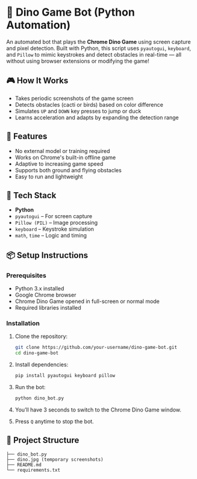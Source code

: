# 🦖 Dino Game Bot (Python Automation)

An automated bot that plays the **Chrome Dino Game** using screen capture and pixel detection. Built with Python, this script uses `pyautogui`, `keyboard`, and `Pillow` to mimic keystrokes and detect obstacles in real-time — all without using browser extensions or modifying the game!

## 🎮 How It Works

- Takes periodic screenshots of the game screen
- Detects obstacles (cacti or birds) based on color difference
- Simulates `UP` and `DOWN` key presses to jump or duck
- Learns acceleration and adapts by expanding the detection range

## 🚀 Features

- No external model or training required
- Works on Chrome's built-in offline game
- Adaptive to increasing game speed
- Supports both ground and flying obstacles
- Easy to run and lightweight

## 🧠 Tech Stack

- **Python**
- `pyautogui` – For screen capture
- `Pillow (PIL)` – Image processing
- `keyboard` – Keystroke simulation
- `math`, `time` – Logic and timing

## 📦 Setup Instructions

### Prerequisites

- Python 3.x installed
- Google Chrome browser
- Chrome Dino Game opened in full-screen or normal mode
- Required libraries installed

### Installation

1. Clone the repository:

    ```bash
    git clone https://github.com/your-username/dino-game-bot.git
    cd dino-game-bot
    ```

2. Install dependencies:

    ```bash
    pip install pyautogui keyboard pillow
    ```

3. Run the bot:

    ```bash
    python dino_bot.py
    ```

4. You’ll have 3 seconds to switch to the Chrome Dino Game window.

5. Press `Q` anytime to stop the bot.

## 📁 Project Structure

```plaintext
├── dino_bot.py
├── dino.jpg (temporary screenshots)
├── README.md
└── requirements.txt
